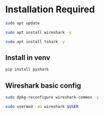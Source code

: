 # Installation Required
```bash
sudo apt update
```
```bash
sudo apt install wireshark -y
```
```bash
sudo apt install tshark -y
```

## Install in venv
```bash
pip install pyshark
```

## Wireshark basic config
```bash
sudo dpkg-reconfigure wireshark-common -y
```
```bash
sudo usermod -aG wireshark $USER
```
